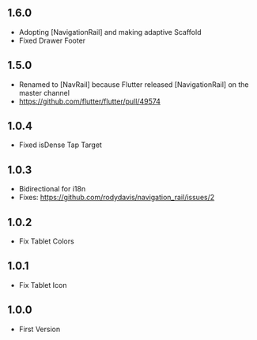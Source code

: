 ## 1.6.0

- Adopting [NavigationRail] and making adaptive Scaffold
- Fixed Drawer Footer

## 1.5.0

- Renamed to [NavRail] because Flutter released [NavigationRail] on the master channel
- https://github.com/flutter/flutter/pull/49574

## 1.0.4

- Fixed isDense Tap Target

## 1.0.3

- Bidirectional for i18n
- Fixes: https://github.com/rodydavis/navigation_rail/issues/2

## 1.0.2

- Fix Tablet Colors

## 1.0.1

- Fix Tablet Icon

## 1.0.0

- First Version
